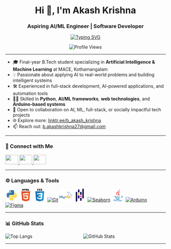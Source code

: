 <h1 align="center">Hi 👋, I'm Akash Krishna</h1>
<h3 align="center">Aspiring AI/ML Engineer | Software Developer</h3>

<p align="center">
  <a href="https://github.com/b-akash-krishna" target="_blank">
    <img src="https://readme-typing-svg.demolab.com?font=Fira+Code&size=28&pause=1000&color=00FFF7&center=true&vCenter=true&width=700&lines=AIML+Engineer+%7C+Software+Developer;Python+%7C+AI+%7C+ML+Enthusiast;Always+learning+something+new" alt="Typing SVG" />
  </a>
</p>

<p align="center">
  <img src="https://komarev.com/ghpvc/?username=b-akash-krishna&base=1000&label=PROFILE%20VIEWS&color=blueviolet&style=flat&abbreviated=true" alt="Profile Views" />
</p>

---

- 🎓 Final-year B.Tech student specializing in **Artificial Intelligence & Machine Learning** at MACE, Kothamangalam  
- 💡 Passionate about applying AI to real-world problems and building intelligent systems  
- 🛠️ Experienced in full-stack development, AI-powered applications, and automation tools  
- 👨‍💻 Skilled in **Python**, **AI/ML frameworks**, **web technologies**, and **Arduino-based systems**  
- 🤝 Open to collaboration on AI, ML, full-stack, or socially impactful tech projects  
- 🌐 Explore more: [linktr.ee/b_akash_krishna](https://linktr.ee/b_akash_krishna)  
- 📫 Reach out: [b.akashkrishna27@gmail.com](mailto:b.akashkrishna27@gmail.com)

---

### 🔗 Connect with Me

<p align="left">
  <a href="https://www.linkedin.com/in/b-akash-krishna/" target="_blank">
    <img src="https://raw.githubusercontent.com/rahuldkjain/github-profile-readme-generator/master/src/images/icons/Social/linked-in-alt.svg" height="30" width="40" />
  </a>
  <a href="https://www.instagram.com/_b_akash_/" target="_blank">
    <img src="https://raw.githubusercontent.com/rahuldkjain/github-profile-readme-generator/master/src/images/icons/Social/instagram.svg" height="30" width="40" />
  </a>
  <a href="https://leetcode.com/u/b-akash-krishna/" target="_blank">
    <img src="https://raw.githubusercontent.com/rahuldkjain/github-profile-readme-generator/master/src/images/icons/Social/leet-code.svg" height="30" width="40" />
  </a>
</p>

---

### ⚙️ Languages & Tools

<p align="left">
  <a href="https://www.python.org" target="_blank"><img src="https://raw.githubusercontent.com/devicons/devicon/master/icons/python/python-original.svg" alt="Python" width="40" height="40"/></a>
  <a href="https://www.w3.org/html/" target="_blank"><img src="https://raw.githubusercontent.com/devicons/devicon/master/icons/html5/html5-original-wordmark.svg" alt="HTML5" width="40" height="40"/></a>
  <a href="https://www.w3schools.com/css/" target="_blank"><img src="https://raw.githubusercontent.com/devicons/devicon/master/icons/css3/css3-original-wordmark.svg" alt="CSS3" width="40" height="40"/></a>
  <a href="https://git-scm.com/" target="_blank"><img src="https://www.vectorlogo.zone/logos/git-scm/git-scm-icon.svg" alt="Git" width="40" height="40"/></a>
  <a href="https://www.mysql.com/" target="_blank"><img src="https://raw.githubusercontent.com/devicons/devicon/master/icons/mysql/mysql-original-wordmark.svg" alt="MySQL" width="40" height="40"/></a>
  <a href="https://pandas.pydata.org/" target="_blank"><img src="https://raw.githubusercontent.com/devicons/devicon/master/icons/pandas/pandas-original.svg" alt="Pandas" width="40" height="40"/></a>
  <a href="https://seaborn.pydata.org/" target="_blank"><img src="https://seaborn.pydata.org/_images/logo-mark-lightbg.svg" alt="Seaborn" width="40" height="40"/></a>
  <a href="https://www.java.com" target="_blank"><img src="https://raw.githubusercontent.com/devicons/devicon/master/icons/java/java-original.svg" alt="Java" width="40" height="40"/></a>
  <a href="https://www.arduino.cc/" target="_blank"><img src="https://cdn.worldvectorlogo.com/logos/arduino-1.svg" alt="Arduino" width="40" height="40"/></a>
  <a href="https://www.figma.com/" target="_blank"><img src="https://www.vectorlogo.zone/logos/figma/figma-icon.svg" alt="Figma" width="40" height="40"/></a>
</p>

---

### 📊 GitHub Stats

<p>
  <img align="left" src="https://github-readme-stats.vercel.app/api/top-langs?username=b-akash-krishna&show_icons=true&locale=en&layout=compact&theme=merko" alt="Top Langs" />
</p>

<p align="center">
  <img src="https://github-readme-stats.vercel.app/api?username=b-akash-krishna&show_icons=true&theme=dracula" alt="GitHub Stats" />
</p>

<!-- Optional Add-ons -->
<!--
<p align="center">
  <img src="https://github-readme-streak-stats.herokuapp.com/?user=b-akash-krishna&theme=tokyonight" alt="GitHub Streak" />
</p>

<p align="center">
  <img src="https://github-profile-trophy.vercel.app/?username=b-akash-krishna&theme=algolia&row=1" alt="GitHub Trophy" />
</p>

<p align="center">
  <img src="https://github-readme-activity-graph.vercel.app/graph?username=b-akash-krishna&theme=react-dark" alt="Contribution Graph" />
</p>
-->

---

